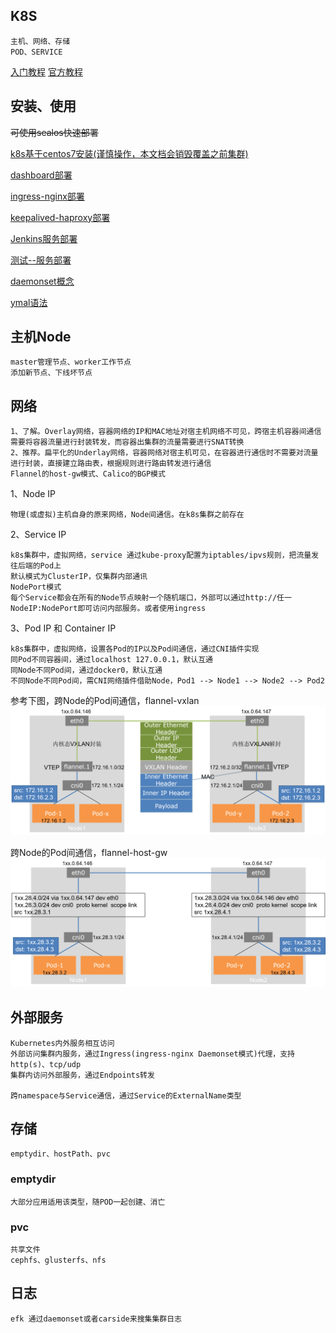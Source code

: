 ## K8S
    主机、网络、存储
    POD、SERVICE

[入门教程](https://kuboard.cn/learning/)
[官方教程](https://kubernetes.io/zh/docs/setup/production-environment/tools/kubeadm/create-cluster-kubeadm/)

## 安装、使用
<del>可使用sealos快速部署</del>

[k8s基于centos7安装(谨慎操作，本文档会销毁覆盖之前集群)](./k8s-centos7.md) 

[dashboard部署](./dashboard.sh)   

[ingress-nginx部署](./ingress-nginx.sh)   

[keepalived-haproxy部署](./install_keepalived_haproxy.sh)   

[Jenkins服务部署](./yml/jenkins.ymal)   

[测试--服务部署](./yml/ns-dev-web.ymal)   

[daemonset概念](https://kubernetes.io/docs/concepts/workloads/controllers/daemonset/)

[ymal语法](https://www.runoob.com/w3cnote/yaml-intro.html)
    
## 主机Node
    master管理节点、worker工作节点
    添加新节点、下线坏节点

## 网络
    1、了解。Overlay网络，容器网络的IP和MAC地址对宿主机网络不可见，跨宿主机容器间通信需要将容器流量进行封装转发，而容器出集群的流量需要进行SNAT转换
    2、推荐。扁平化的Underlay网络，容器网络对宿主机可见，在容器进行通信时不需要对流量进行封装，直接建立路由表，根据规则进行路由转发进行通信
    Flannel的host-gw模式、Calico的BGP模式
    
1、Node IP
    
    物理(或虚拟)主机自身的原来网络，Node间通信。在k8s集群之前存在

2、Service IP
    
    k8s集群中，虚拟网络，service 通过kube-proxy配置为iptables/ipvs规则，把流量发往后端的Pod上
    默认模式为ClusterIP，仅集群内部通讯
    NodePort模式
    每个Service都会在所有的Node节点映射一个随机端口，外部可以通过http://任一NodeIP:NodePort即可访问内部服务。或者使用ingress

3、Pod IP 和 Container IP
    
    k8s集群中，虚拟网络，设置各Pod的IP以及Pod间通信，通过CNI插件实现
    同Pod不同容器间，通过localhost 127.0.0.1，默认互通
    同Node不同Pod间，通过docker0，默认互通
    不同Node不同Pod间，需CNI网络插件借助Node，Pod1 --> Node1 --> Node2 --> Pod2


参考下图，跨Node的Pod间通信，flannel-vxlan
![flannel-vxlan](./img/pod-node-pod.png)

跨Node的Pod间通信，flannel-host-gw
![flannel-host-gw](./img/pod-node-pod2.png)

## 外部服务
    Kubernetes内外服务相互访问
    外部访问集群内服务，通过Ingress(ingress-nginx Daemonset模式)代理，支持http(s)、tcp/udp
    集群内访问外部服务，通过Endpoints转发

    跨namespace与Service通信，通过Service的ExternalName类型

## 存储
    emptydir、hostPath、pvc
### emptydir
    大部分应用适用该类型，随POD一起创建、消亡
### pvc
    共享文件   
    cephfs、glusterfs、nfs

## 日志
    efk 通过daemonset或者carside来搜集集群日志
